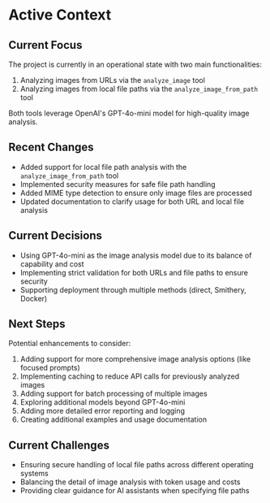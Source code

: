 # Active Context

## Current Focus
The project is currently in an operational state with two main functionalities:
1. Analyzing images from URLs via the `analyze_image` tool
2. Analyzing images from local file paths via the `analyze_image_from_path` tool

Both tools leverage OpenAI's GPT-4o-mini model for high-quality image analysis.

## Recent Changes
- Added support for local file path analysis with the `analyze_image_from_path` tool
- Implemented security measures for safe file path handling
- Added MIME type detection to ensure only image files are processed
- Updated documentation to clarify usage for both URL and local file analysis

## Current Decisions
- Using GPT-4o-mini as the image analysis model due to its balance of capability and cost
- Implementing strict validation for both URLs and file paths to ensure security
- Supporting deployment through multiple methods (direct, Smithery, Docker)

## Next Steps
Potential enhancements to consider:
1. Adding support for more comprehensive image analysis options (like focused prompts)
2. Implementing caching to reduce API calls for previously analyzed images
3. Adding support for batch processing of multiple images
4. Exploring additional models beyond GPT-4o-mini
5. Adding more detailed error reporting and logging
6. Creating additional examples and usage documentation

## Current Challenges
- Ensuring secure handling of local file paths across different operating systems
- Balancing the detail of image analysis with token usage and costs
- Providing clear guidance for AI assistants when specifying file paths 